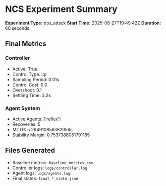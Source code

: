 # NCS Experiment Summary

**Experiment Type:** dos_attack
**Start Time:** 2025-08-27T19:49:42Z
**Duration:** 60 seconds

## Final Metrics

### Controller
- Active: True
- Control Type: lqr
- Sampling Period: 0.01s
- Control Cost: 0.0
- Overshoot: 0.1
- Settling Time: 3.2s

### Agent System  
- Active Agents: ['reflex']
- Recoveries: 5
- MTTR: 5.294910856382056s
- Stability Margin: 0.7537388051791185

## Files Generated
- Baseline metrics: `baseline_metrics.csv`
- Controller logs: `logs/controller.log`
- Agent logs: `logs/agents.log`
- Final states: `final_*_state.json`
